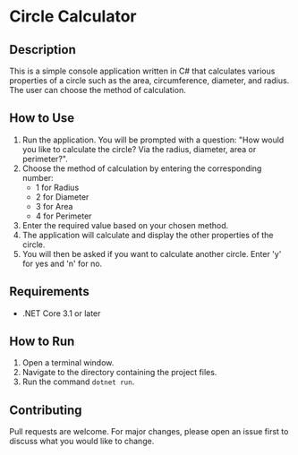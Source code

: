 # Circle Calculator

## Description
This is a simple console application written in C# that calculates various properties of a circle such as the area, circumference, diameter, and radius. The user can choose the method of calculation.

## How to Use
1. Run the application. You will be prompted with a question: "How would you like to calculate the circle? Via the radius, diameter, area or perimeter?".
2. Choose the method of calculation by entering the corresponding number:
   - 1 for Radius
   - 2 for Diameter
   - 3 for Area
   - 4 for Perimeter
3. Enter the required value based on your chosen method.
4. The application will calculate and display the other properties of the circle.
5. You will then be asked if you want to calculate another circle. Enter 'y' for yes and 'n' for no.


## Requirements
- .NET Core 3.1 or later

## How to Run
1. Open a terminal window.
2. Navigate to the directory containing the project files.
3. Run the command `dotnet run`.

## Contributing
Pull requests are welcome. For major changes, please open an issue first to discuss what you would like to change.
